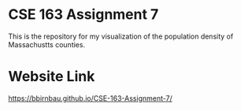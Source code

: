 # CSE 163 Assignment 7
This is the repository for my visualization of the population density of Massachustts counties.

# Website Link
https://bbirnbau.github.io/CSE-163-Assignment-7/
